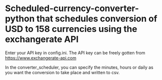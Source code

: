 # Scheduled-currency-converter-python that schedules conversion of USD to 158 currencies using the exchangerate API

Enter your API key in config.ini. The API key can be freely gotten from https://www.exchangerate-api.com

In the converter_scheduler, you can specify the minutes, hours or daily as you want the conversion to take place and written to csv.
